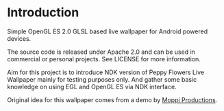 Introduction
============

Simple OpenGL ES 2.0 GLSL based live wallpaper for Android powered devices.

The source code is released under Apache 2.0 and can be used in commercial or personal projects.
See LICENSE for more information.

Aim for this project is to introduce NDK version of Peppy Flowers Live Wallpaper
mainly for testing purposes only. And gather some basic knowledge on using EGL and
OpenGL ES via NDK interface.

Original idea for this wallpaper comes from a demo by
[Moppi Productions](http://www.youtube.com/watch?v=PlWv_rVcVDA).
